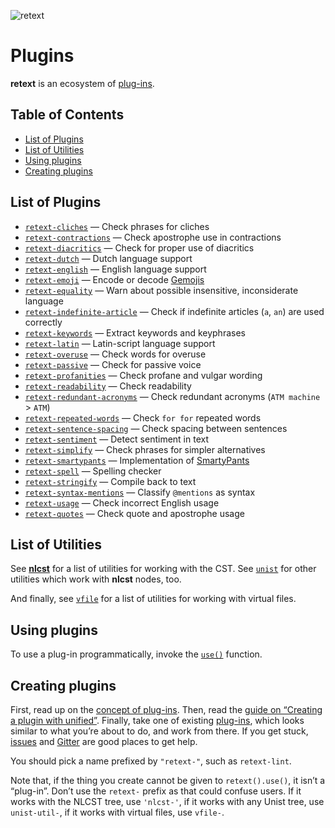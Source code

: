 ![retext][logo]

# Plugins

**retext** is an ecosystem of [plug-ins][plugins].

## Table of Contents

*   [List of Plugins](#list-of-plugins)
*   [List of Utilities](#list-of-utilities)
*   [Using plugins](#using-plugins)
*   [Creating plugins](#creating-plugins)

## List of Plugins

*   [`retext-cliches`](https://github.com/dunckr/retext-cliches)
    — Check phrases for cliches
*   [`retext-contractions`](https://github.com/wooorm/retext-contractions)
    — Check apostrophe use in contractions
*   [`retext-diacritics`](https://github.com/wooorm/retext-diacritics)
    — Check for proper use of diacritics
*   [`retext-dutch`](https://github.com/wooorm/retext/tree/master/packages/retext-dutch)
    — Dutch language support
*   [`retext-english`](https://github.com/wooorm/retext/tree/master/packages/retext-english)
    — English language support
*   [`retext-emoji`](https://github.com/wooorm/retext-emoji)
    — Encode or decode [Gemojis](https://github.com/github/gemoji)
*   [`retext-equality`](https://github.com/wooorm/retext-equality)
    — Warn about possible insensitive, inconsiderate language
*   [`retext-indefinite-article`](https://github.com/wooorm/retext-indefinite-article)
    — Check if indefinite articles (`a`, `an`) are used correctly
*   [`retext-keywords`](https://github.com/wooorm/retext-keywords)
    — Extract keywords and keyphrases
*   [`retext-latin`](https://github.com/wooorm/retext/tree/master/packages/retext-latin)
    — Latin-script language support
*   [`retext-overuse`](https://github.com/dunckr/retext-overuse)
    — Check words for overuse
*   [`retext-passive`](https://github.com/wooorm/retext-passive)
    — Check for passive voice
*   [`retext-profanities`](https://github.com/wooorm/retext-profanities)
    — Check profane and vulgar wording
*   [`retext-readability`](https://github.com/wooorm/retext-readability)
    — Check readability
*   [`retext-redundant-acronyms`](https://github.com/wooorm/retext-redundant-acronyms)
    — Check redundant acronyms (`ATM machine` > `ATM`)
*   [`retext-repeated-words`](https://github.com/wooorm/retext-repeated-words)
    — Check `for for` repeated words
*   [`retext-sentence-spacing`](https://github.com/wooorm/retext-sentence-spacing)
    — Check spacing between sentences
*   [`retext-sentiment`](https://github.com/wooorm/retext-sentiment)
    — Detect sentiment in text
*   [`retext-simplify`](https://github.com/wooorm/retext-simplify)
    — Check phrases for simpler alternatives
*   [`retext-smartypants`](https://github.com/wooorm/retext-smartypants)
    — Implementation of [SmartyPants](http://daringfireball.net/projects/smartypants/)
*   [`retext-spell`](https://github.com/wooorm/retext-spell)
    — Spelling checker
*   [`retext-stringify`](https://github.com/wooorm/retext/tree/master/packages/retext-stringify)
    — Compile back to text
*   [`retext-syntax-mentions`](https://github.com/wooorm/retext-syntax-mentions)
    — Classify `@mentions` as syntax
*   [`retext-usage`](https://github.com/admhlt/retext-usage)
    — Check incorrect English usage
*   [`retext-quotes`](https://github.com/wooorm/retext-quotes)
    — Check quote and apostrophe usage

## List of Utilities

See [**nlcst**][nlcst-util] for a list of utilities for working with
the CST.  See [`unist`][unist-util] for other utilities which work with
**nlcst** nodes, too.

And finally, see [`vfile`][vfile-util] for a list of utilities
for working with virtual files.

## Using plugins

To use a plug-in programmatically, invoke the [`use()`][unified-use]
function.

## Creating plugins

First, read up on the [concept of plug-ins][unified-plugins].  Then, read the
[guide on “Creating a plugin with unified”][guide].  Finally, take one of
existing [plug-ins][plugins], which looks similar to what you’re about to do,
and work from there.  If you get stuck, [issues][] and [Gitter][] are good
places to get help.

You should pick a name prefixed by `"retext-"`, such as `retext-lint`.

Note that, if the thing you create cannot be given to `retext().use()`,
it isn’t a “plug-in”.  Don’t use the `retext-` prefix as that could
confuse users.  If it works with the NLCST tree, use `'nlcst-'`, if
it works with any Unist tree, use `unist-util-`, if it works with virtual
files, use `vfile-`.

<!--Definitions:-->

[logo]: https://cdn.rawgit.com/wooorm/retext/3879855/logo.svg

[plugins]: #list-of-plugins

[nlcst-util]: https://github.com/syntax-tree/nlcst#list-of-utilities

[unist-util]: https://github.com/syntax-tree/unist#unist-node-utilties

[vfile-util]: https://github.com/vfile/vfile#utilities

[unified-use]: https://github.com/unifiedjs/unified#processoruseplugin-options

[unified-plugins]: https://github.com/unifiedjs/unified#plugin

[issues]: https://github.com/wooorm/retext/issues

[gitter]: https://gitter.im/wooorm/retext

[guide]: https://unifiedjs.github.io/create-a-plugin.html
